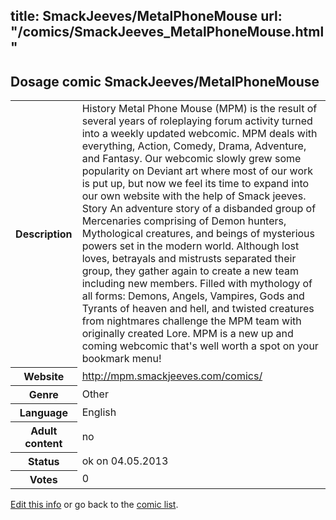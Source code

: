 title: SmackJeeves/MetalPhoneMouse
url: "/comics/SmackJeeves_MetalPhoneMouse.html"
---
Dosage comic SmackJeeves/MetalPhoneMouse
-----------------------------------------

<p id="msg"></p>
<script type="text/javascript">
if (window.location.search === '?edit_info_mail=sent_ok') {
  var elem = document.getElementById("msg");
  elem.innerHTML = 'Edited information sucessfully sent for review, which is usually done daily. Thanks!';
  elem.className = 'ok';
}
</script>
<table class="comicinfo">
<tr>
<th>Description</th><td>History Metal Phone Mouse (MPM) is the result of several years of roleplaying forum activity turned into a weekly updated webcomic. MPM deals with everything, Action, Comedy, Drama, Adventure, and Fantasy. Our webcomic slowly grew some popularity on Deviant art where most of our work is put up, but now we feel its time to expand into our own website with the help of Smack jeeves. Story An adventure story of a disbanded group of Mercenaries comprising of Demon hunters, Mythological creatures, and beings of mysterious powers set in the modern world. Although lost loves, betrayals and mistrusts separated their group, they gather again to create a new team including new members. Filled with mythology of all forms: Demons, Angels, Vampires, Gods and Tyrants of heaven and hell, and twisted creatures from nightmares challenge the MPM team with originally created Lore. MPM is a new up and coming webcomic that's well worth a spot on your bookmark menu!</td>
</tr>
<tr>
<th>Website</th><td><a href="http://mpm.smackjeeves.com/comics/">http://mpm.smackjeeves.com/comics/</a></td>
</tr>
<tr>
<th>Genre</th><td>Other</td>
</tr>
<tr>
<th>Language</th><td>English</td>
</tr>
<tr>
<th>Adult content</th><td>no</td>
</tr>
<tr>
<th>Status</th><td>ok on 04.05.2013</td>
</tr>
<tr>
<th>Votes</th><td>0</td>
</tr>
</table>

[Edit this info](SmackJeeves_MetalPhoneMouse_edit.html) or go back to the [comic list](../comic-index.html).
